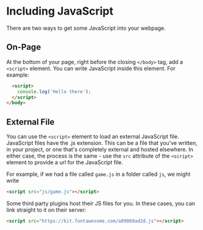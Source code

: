 # Including JavaScript

There are two ways to get some JavaScript into your webpage.

## On-Page

At the bottom of your page, right before the closing `</body>` tag, add a `<script>` element. You can write JavaScript inside this element. For example:

```html
  <script>
    console.log('Hello there');
  </script>
</body>
```

## External File

You can use the `<script>` element to load an external JavaScript file. JavaScript files have the .js extension. This can be a file that you've written, in your project, or one that's completely external and hosted elsewhere. In either case, the process is the same - use the `src` attribute of the `<script>` element to provide a url for the JavaScript file.

For example, if we had a file called `game.js` in a folder called `js`, we might write

```html
<script src="js/game.js"></script>
```

Some third party plugins host their JS files for you. In these cases, you can link straight to it on their server:

```html
<script src="https://kit.fontawesome.com/a89069ad2d.js"></script>
```
